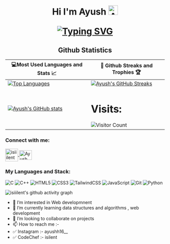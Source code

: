 <h1 align="center">Hi I'm Ayush
  
<img src="https://raw.githubusercontent.com/aemmadi/aemmadi/master/wave.gif" alt="Ayush" width="30px">
  
[![Typing SVG](https://readme-typing-svg.herokuapp.com?font=poppins&size=23&duration=4000&color=F714ED&lines=A+Passionate+Developer;A+Passionate+Designer;Student+at+SRMIST(KTR))](https://git.io/typing-svg)
</h1>
  
<h2 align="center">Github Statistics </h2>

|💻Most Used Languages and Stats 📈|🎯 Github Streaks and Trophies 🏆|
|-----------------------------------|----------------------------------|
|[![Top Languages](https://github-readme-stats.vercel.app/api/top-langs/?username=isiiilent&show_icons=true&theme=midnight-purple&layout=compact&hide_title=true)](https://github.com/isiiilent)|[![Ayush's GitHub Streaks](https://github-readme-streak-stats.herokuapp.com/?user=isiiilent&theme=midnight-purple&hide_border=true)](https://github.com/isiiilent)
|[![Ayush's GitHub stats](https://github-readme-stats.vercel.app/api?username=isiiilent&show_icons=true&theme=ayu-mirage&hide_title=true)](https://github.com/isiiilent)|<h1 >Visits: </h1> ![Visitor Count](https://profile-counter.glitch.me/isiiilent/count.svg)



<h3 align="left">Connect with me:</h3>

<p align="left">
<a href="mailto:an4902@srmist.edu.in?'Reching out to you'='Hi, I want to enquire about...'" rel="noopener" target="_blank"><img align="center" src="https://img.icons8.com/bubbles/50/000000/apple-mail.png" alt="isiiilent" height="40" width="40" /></fa>
</a>
 <a href="https://www.linkedin.com/in/ayushmeena/" target="blank"><img
      align="center"
      src="https://raw.githubusercontent.com/rahuldkjain/github-profile-readme-generator/master/src/images/icons/Social/instagram.svg"
      alt="Ayush"
      height="30"
      width="40"
  /></a>
</p>

<h3 align="left">My Languages and Stack:</h3>

![C](https://img.shields.io/badge/c-%2300599C.svg?style=for-the-badge&logo=c&logoColor=white)
![C++](https://img.shields.io/badge/c++-%2300599C.svg?style=for-the-badge&logo=c%2B%2B&logoColor=white)
![HTML5](https://img.shields.io/badge/html5-%23E34F26.svg?style=for-the-badge&logo=html5&logoColor=white)
![CSS3](https://img.shields.io/badge/css3-%231572B6.svg?style=for-the-badge&logo=css3&logoColor=white)
![TailwindCSS](https://img.shields.io/badge/tailwindcss-%2338B2AC.svg?style=for-the-badge&logo=tailwind-css&logoColor=white)
![JavaScript](https://img.shields.io/badge/javascript-%23323330.svg?style=for-the-badge&logo=javascript&logoColor=%23F7DF1E)
![Git](https://img.shields.io/badge/git-%23F05033.svg?style=for-the-badge&logo=git&logoColor=white)
![Python](https://img.shields.io/badge/python-3670A0?style=for-the-badge&logo=python&logoColor=ffdd54)

</p>

![isiiilent's github activity graph](https://activity-graph.herokuapp.com/graph?username=isiiilent&theme=react-dark)



- 👀 I’m interested in Web developmnent 
- 🌱 I’m currently learning data structures and algorithms , web development
- 💞️ I’m looking to collaborate on projects 
- 📫 How to reach me :- 
- ✅  Instagram :- ayushh16__
- ✅  CodeChef :- isilent


<!-- ![GitHub Stats](https://github-readme-stats.vercel.app/api?username=isiiilent&theme=ayu-mirage)
<img src="https://github-readme-stats.vercel.app/api/top-langs/?username=isiiilent" />
 -->

<!---
isiiilent/isiiilent is a ✨ special ✨ repository because its `README.md` (this file) appears on your GitHub profile.
You can click the Preview link to take a look at your changes.
--->

